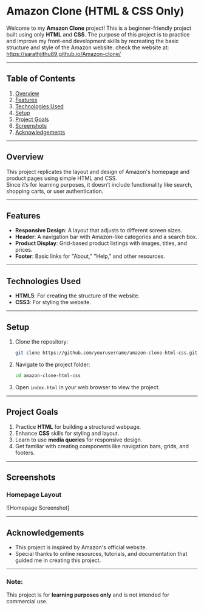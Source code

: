 
# Amazon Clone (HTML & CSS Only)

Welcome to my **Amazon Clone** project! This is a beginner-friendly project built using only **HTML** and **CSS**. The purpose of this project is to practice and improve my front-end development skills by recreating the basic structure and style of the Amazon website.
check the website at: https://sarathjithu89.github.io/Amazon-clone/

---

## Table of Contents

1. [Overview](#overview)  
2. [Features](#features)  
3. [Technologies Used](#technologies-used)  
4. [Setup](#setup)  
5. [Project Goals](#project-goals)  
6. [Screenshots](#screenshots)  
7. [Acknowledgements](#acknowledgements)  

---

## Overview

This project replicates the layout and design of Amazon's homepage and product pages using simple HTML and CSS.  
Since it’s for learning purposes, it doesn’t include functionality like search, shopping carts, or user authentication.

---

## Features

- **Responsive Design**: A layout that adjusts to different screen sizes.  
- **Header**: A navigation bar with Amazon-like categories and a search box.  
- **Product Display**: Grid-based product listings with images, titles, and prices.  
- **Footer**: Basic links for "About," "Help," and other resources.

---

## Technologies Used

- **HTML5**: For creating the structure of the website.  
- **CSS3**: For styling the website.  

---

## Setup

1. Clone the repository:  
   ```bash
   git clone https://github.com/yourusername/amazon-clone-html-css.git
   ```
2. Navigate to the project folder:  
   ```bash
   cd amazon-clone-html-css
   ```
3. Open `index.html` in your web browser to view the project.

---

## Project Goals

1. Practice **HTML** for building a structured webpage.  
2. Enhance **CSS** skills for styling and layout.  
3. Learn to use **media queries** for responsive design.  
4. Get familiar with creating components like navigation bars, grids, and footers.

---

## Screenshots

### Homepage Layout  
![Homepage Screenshot]

---

## Acknowledgements

- This project is inspired by Amazon's official website.  
- Special thanks to online resources, tutorials, and documentation that guided me in creating this project.

---

### Note:

This project is for **learning purposes only** and is not intended for commercial use.  
